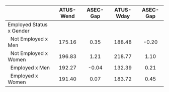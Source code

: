 
|                      |    ATUS-Wend |     ASEC-Gap |    ATUS-Wday |     ASEC-Gap |
| -------------------- | :----------: | :----------: | :----------: | :----------: |
| Employed Status x Gender |              |              |              |              |
| &nbsp;&nbsp;Not Employed x Men |       175.16 |         0.35 |       188.48 |        -0.20 |
| &nbsp;&nbsp;Not Employed x Women |       196.83 |         1.21 |       218.77 |         1.10 |
| &nbsp;&nbsp;Employed x Men |       192.27 |        -0.04 |       132.39 |         0.21 |
| &nbsp;&nbsp;Employed x Women |       191.40 |         0.07 |       183.72 |         0.45 |

